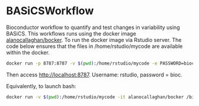 # BASiCSWorkflow

Bioconductor workflow to quantify and test changes in variability using BASiCS.
This workflows runs using the docker image 
[alanocallaghan/bocker](https://hub.docker.com/repository/docker/alanocallaghan/bocker).
To run the docker image via Rstudio server. The code below ensures that the 
files in /home/rstudio/mycode are available within the docker.

```bash
docker run -p 8787:8787 -v $(pwd):/home/rstudio/mycode -e PASSWORD=bioc alanocallaghan/bocker
```

Then access [http://localhost:8787](http://localhost:8787).
Username: rstudio, password = bioc.


Equivalently, to launch bash:
```bash
docker run -v $(pwd):/home/rstudio/mycode -it alanocallaghan/bocker /bin/bash
```

